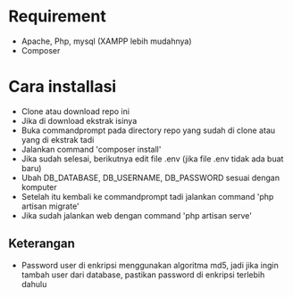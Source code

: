 # Requirement
- Apache, Php, mysql (XAMPP lebih mudahnya)
- Composer

# Cara installasi
- Clone atau download repo ini
- Jika di download ekstrak isinya
- Buka commandprompt pada directory repo yang sudah di clone atau yang di ekstrak tadi
- Jalankan command 'composer install'
- Jika sudah selesai, berikutnya edit file .env (jika file .env tidak ada buat baru)
- Ubah DB_DATABASE, DB_USERNAME, DB_PASSWORD sesuai dengan komputer
- Setelah itu kembali ke commandprompt tadi jalankan command 'php artisan migrate'
- Jika sudah jalankan web dengan command 'php artisan serve'

## Keterangan
- Password user di enkripsi menggunakan algoritma md5, jadi jika ingin tambah user dari database, pastikan password di enkripsi terlebih dahulu